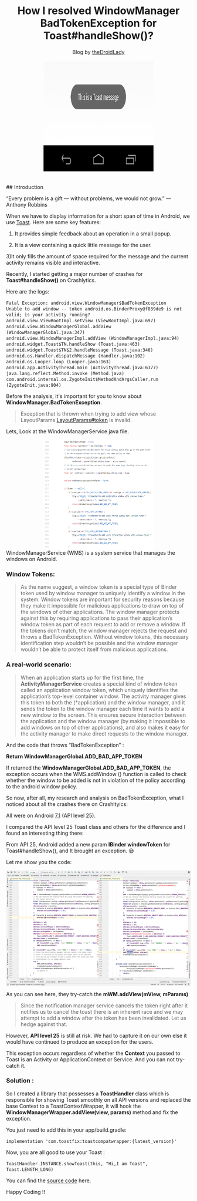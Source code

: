 <div style="text-align:center">
<h1> How I resolved WindowManager BadTokenException for Toast#handleShow()?
</h1>
Blog by <a href="http://thedroidlady.com/">theDroidLady</a>
</div>
<br/>
<div style="text-align:center">
<img align="center" width="300" height="300" src="/Images/Article/toast.png">
</div>
<br/>
<br/>
## Introduction

“Every problem is a gift — without problems, we would not grow.” ― Anthony Robbins

When we have to display information for a short span of time in Android, we use [Toast](https://developer.android.com/guide/topics/ui/notifiers/toasts).
Here are some key features:

1) It provides simple feedback about an operation in a small popup.

2) It is a view containing a quick little message for the user.

3)It only fills the amount of space required for the message and the current activity remains visible and interactive.

Recently, I started getting a major number of crashes for <b>Toast#handleShow()</b> on Crashlytics.

Here are the logs:

```
Fatal Exception: android.view.WindowManager$BadTokenException
Unable to add window -- token android.os.BinderProxy@f839de9 is not valid; is your activity running?
android.view.ViewRootImpl.setView (ViewRootImpl.java:697)
android.view.WindowManagerGlobal.addView (WindowManagerGlobal.java:347)
android.view.WindowManagerImpl.addView (WindowManagerImpl.java:94)
android.widget.Toast$TN.handleShow (Toast.java:463)
android.widget.Toast$TN$2.handleMessage (Toast.java:346)
android.os.Handler.dispatchMessage (Handler.java:102)
android.os.Looper.loop (Looper.java:163)
android.app.ActivityThread.main (ActivityThread.java:6377)
java.lang.reflect.Method.invoke (Method.java)
com.android.internal.os.ZygoteInit$MethodAndArgsCaller.run (ZygoteInit.java:904)
```


Before the analysis, it's important for you to know about <b>WindowManager.BadTokenException</b>.

>Exception that is thrown when trying to add view whose LayoutParams [LayoutParams#token](https://developer.android.com/reference/android/view/WindowManager.LayoutParams#token) is invalid.

Lets, Look at the WindowManagerService.java file.
<div style="text-align:center">
<img align="center" width="300" height="300" src="/Images/Article/window_token.png">
</div>
WindowManagerService (WMS) is a system service that manages the windows on Android.

### Window Tokens:

>As the name suggest, a window token is a special type of Binder token used by window manager to uniquely identify a window in the system. Window tokens are important for security reasons because they make it impossible for malicious applications to draw on top of the windows of other applications. The window manager protects against this by requiring applications to pass their application’s window token as part of each request to add or remove a window. If the tokens don’t match, the window manager rejects the request and throws a BadTokenException. Without window tokens, this necessary identification step wouldn’t be possible and the window manager wouldn’t be able to protect itself from malicious applications.

### A real-world scenario:

>When an application starts up for the first time, the <b>ActivityManagerService</b> creates a special kind of window token called an application window token, which uniquely identifies the application’s top-level container window. The activity manager gives this token to both the (*application) and the window manager, and it sends the token to the window manager each time it wants to add a new window to the screen. This ensures secure interaction between the application and the window manager (by making it impossible to add windows on top of other applications), and also makes it easy for the activity manager to make direct requests to the window manager.

And the code that throws “BadTokenException” :

<b>Return WindowManagerGlobal.ADD_BAD_APP_TOKEN</b>

If returned the <b>WindowManagerGlobal.ADD_BAD_APP_TOKEN</b>, the exception occurs when the WMS.addWindow () function is called to check whether the window to be added is not in violation of the policy according to the android window policy.

So now, after all, my research and analysis on BadTokenException, what I noticed about all the crashes there on Crashltyics:

All were on Android [7.1](https://en.wikipedia.org/wiki/Android_Nougat) (API level 25).

I compared the API level 25 Toast class and others for the difference and I found an interesting thing there:

From API 25, Android added a new param <b>IBinder windowToken</b> for Toast#handleShow(), and It brought an exception. 😪

Let me show you the code:
<div style="text-align:center">
<img align="center" src="/Images/Article/api_difference.png">
</div>


As you can see here, they try-catch the <b>mWM.addView(mView, mParams)</b>

>Since the notification manager service cancels the token right after it notifies us to cancel the toast there is an inherent race and we may attempt to add a window after the token has been invalidated. Let us hedge against that.

However, <b>API level 25</b> is still at risk. We had to capture it on our own else it would have continued to produce an exception for the users.

This exception occurs regardless of whether the <b>Context</b> you passed to Toast is an Activity or ApplicationContext or Service. And you can not try-catch it.

### Solution :

So I created a library that possesses a <b>ToastHandler</b> class which is responsible for showing Toast smoothly on all API versions and replaced the base Context to a ToastContextWrapper, it will hook the <b>WindowManagerWrapper.addView(view, params)</b> method and fix the exception.

You just need to add this in your app/build.gradle:

```
implementation 'com.toastfix:toastcompatwrapper:{latest_version}'
```

Now, you are all good to use your Toast :

```
ToastHandler.INSTANCE.showToast(this, "Hi,I am Toast", Toast.LENGTH_LONG)
```

You can find the [source code](https://github.com/niharika2810/ToastHandler) here.

Happy Coding !!







